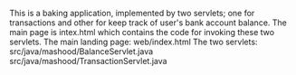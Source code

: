 This is a baking application, implemented by two servlets; one for transactions and other for keep track of user's bank account balance. The main page is intex.html which contains the code for invoking these two servlets.
The main landing page: 
    web/index.html 
The two servlets:
    src/java/mashood/BalanceServlet.java 
    src/java/mashood/TransactionServlet.java
